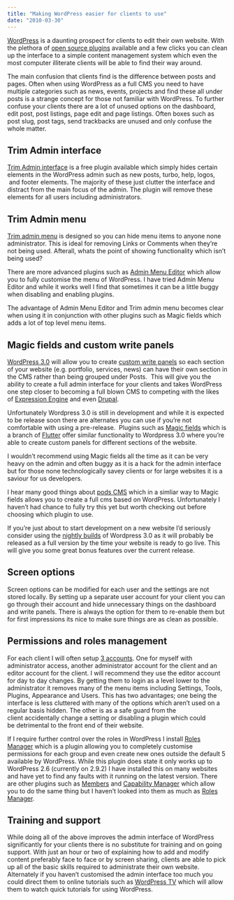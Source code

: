 ```yaml
---
title: "Making WordPress easier for clients to use"
date: "2010-03-30"
---
```


[WordPress](http://www.wordpress.org/) is a daunting prospect for clients to edit their own website. With the plethora of [open source plugins](http://wordpress.org/extend/plugins/) available and a few clicks you can clean up the interface to a simple content management system which even the most computer illiterate clients will be able to find their way around.

The main confusion that clients find is the difference between posts and pages. Often when using WordPress as a full CMS you need to have multiple categories such as news, events, projects and find these all under posts is a strange concept for those not familiar with WordPress. To further confuse your clients there are a lot of unused options on the dashboard, edit post, post listings, page edit and page listings. Often boxes such as post slug, post tags, send trackbacks are unused and only confuse the whole matter.

## Trim Admin interface

[Trim Admin interface](http://wordpress.org/extend/plugins/admin-trim-interface/) is a free plugin available which simply hides certain elements in the WordPress admin such as new posts, turbo, help, logos,  and footer elements. The majority of these just clutter the interface and distract from the main focus of the admin. The plugin will remove these elements for all users including administrators.

## Trim Admin menu

[Trim admin menu](http://wordpress.org/extend/plugins/trim-admin-menu/) is designed so you can hide menu items to anyone none administrator. This is ideal for removing Links or Comments when they’re not being used. Afterall, whats the point of showing functionality which isn’t being used?

There are more advanced plugins such as [Admin Menu Editor](http://w-shadow.com/blog/2008/12/20/admin-menu-editor-for-wordpress/) which allow you to fully customise the menu of WordPress. I have tried Admin Menu Editor and while it works well I find that sometimes it can be a little buggy when disabling and enabling plugins.

The advantage of Admin Menu Editor and Trim admin menu becomes clear when using it in conjunction with other plugins such as Magic fields which adds a lot of top level menu items.

## Magic fields and custom write panels

[WordPress 3.0](http://www.blogohblog.com/whats-new-in-wordpress-3-0/) will allow you to create [custom write panels](http://codex.wordpress.org/Function_Reference/register_post_type) so each section of your website (e.g. portfolio, services, news) can have their own section in the CMS rather than being grouped under Posts.  This will give you the ability to create a full admin interface for your clients and takes WordPress one step closer to becoming a full blown CMS to competing with the likes of [Expression Engine](http://expressionengine.com/) and even [Drupal](http://www.drupal.org/).

Unfortunately Wordpress 3.0 is still in development and while it is expected to be release soon there are alternates you can use if you’re not comfortable with using a pre-release.  Plugins such as [Magic fields](http://magicfields.org/) which is a branch of [Flutter](http://flutter.freshout.us/) offer similar functionality to Wordpress 3.0 where you’re able to create custom panels for different sections of the website.

I wouldn’t recommend using Magic fields all the time as it can be very heavy on the admin and often buggy as it is a hack for the admin interface but for those none technologically savey clients or for large websites it is a saviour for us developers.

I hear many good things about [pods CMS](http://podscms.org/) which in a simliar way to Magic fields allows you to create a full cms based on WordPress. Unfortunately I haven’t had chance to fully try this yet but worth checking out before choosing which plugin to use.

If you’re just about to start development on a new website I’d seriously consider using the [nightly builds](http://wordpress.org/download/nightly/) of Wordpress 3.0 as it will probably be released as a full version by the time your website is ready to go live. This will give you some great bonus features over the current release.

## Screen options

Screen options can be modified for each user and the settings are not stored locally. By setting up a separate user account for your client you can go through their account and hide unnecessary things on the dashboard and write panels. There is always the option for them to re-enable them but for first impressions its nice to make sure things are as clean as possible.

## Permissions and roles management

For each client I will often setup [3 accounts](http://codex.wordpress.org/Roles_and_Capabilities). One for myself with administrator access, another administrator account for the client and an editor account for the client. I will recommend they use the editor account for day to day changes. By getting them to login as a level lower to the administrator it removes many of the menu items including Settings, Tools, Plugins, Appearance and Users. This has two advantages; one being the interface is less cluttered with many of the options which aren’t used on a regular basis hidden. The other is as a safe guard from the client accidentally change a setting or disabling a plugin which could be detrimental to the front end of their website.

If I require further control over the roles in WordPress I install [Roles Manager](http://www.im-web-gefunden.de/wordpress-plugins/role-manager/) which is a plugin allowing you to completely customise permissions for each group and even create new ones outside the default 5 available by WordPress. While this plugin does state it only works up to WordPress 2.6 (currently on 2.9.2) I have installed this on many websites and have yet to find any faults with it running on the latest version. There are other plugins such as [Members](http://wordpress.org/extend/plugins/members/) and [Capability Manager](http://wordpress.org/extend/plugins/capsman/) which allow you to do the same thing but I haven’t looked into them as much as [Roles Manager](http://www.im-web-gefunden.de/wordpress-plugins/role-manager/).

## Training and support

While doing all of the above improves the admin interface of WordPress significantly for your clients there is no substitute for training and on going support. With just an hour or two of explaining how to add and modify content preferably face to face or by screen sharing, clients are able to pick up all of the basic skills required to administrate their own website. Alternately if you haven’t customised the admin interface too much you could direct them to online tutorials such as [WordPress TV](http://wordpress.tv/) which will allow them to watch quick tutorials for using WordPress.